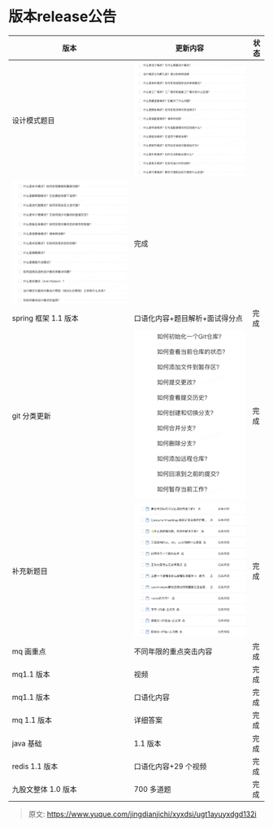 # 版本release公告

| 版本     | 更新内容                                                                                                                                            | 状态  |
| ------ | ----------------------------------------------------------------------------------------------------------------------------------------------- | --- |
| 设计模式题目 | ![1728375507061-0446cfcd-108f-4b2e-a19a-9965712bd327.png](./img/w8Q0y4grHno7ESSW/1728375507061-0446cfcd-108f-4b2e-a19a-9965712bd327-956923.png) |     |
![1728375525399-9bb22413-e7cf-49f0-9a40-59e16eeff824.png](./img/w8Q0y4grHno7ESSW/1728375525399-9bb22413-e7cf-49f0-9a40-59e16eeff824-579254.png) | 完成 |
| spring 框架 1.1 版本 | 口语化内容+题目解析+面试得分点 | 完成 |
| git 分类更新 | ![1724667528529-d284cd2d-a6f4-44d5-91a3-f6bc6d09fa32.png](./img/w8Q0y4grHno7ESSW/1724667528529-d284cd2d-a6f4-44d5-91a3-f6bc6d09fa32-648967.png) | 完成 |
| 补充新题目 | ![1724667496740-2c312776-65ec-4a72-9327-a8940312aeba.png](./img/w8Q0y4grHno7ESSW/1724667496740-2c312776-65ec-4a72-9327-a8940312aeba-720839.png) | 完成 |
| mq 画重点 | 不同年限的重点突击内容 | 完成 |
| mq1.1 版本 | 视频 | 完成 |
| mq1.1 版本 | 口语化内容 | 完成 |
| mq 1.1 版本 | 详细答案 | 完成 |
| java 基础 | 1.1 版本 | 完成 |
| redis 1.1 版本 | 口语化内容+29 个视频 | 完成 |
| 九股文整体 1.0 版本 | 700 多道题 | 完成 |




> 原文: <https://www.yuque.com/jingdianjichi/xyxdsi/ugt1ayuyxdgd132i>